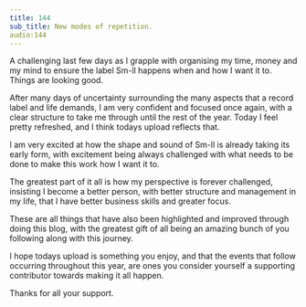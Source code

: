 ```yaml
---
title: 144
sub_title: New modes of repetition.
audio:144
---
```


A challenging last few days as I grapple with organising my time, money and my mind to ensure the label Sm-ll happens when and how I want it to. Things are looking good.

After many days of uncertainty surrounding the many aspects that a record label and life demands, I am very confident and focused once again, with a clear structure to take me through until the rest of the year. Today I feel pretty refreshed, and I think todays upload reflects that.

I am very excited at how the shape and sound of Sm-ll is already taking its early form, with excitement being always challenged with what needs to be done to make this work how I want it to.

The greatest part of it all is how my perspective is forever challenged, insisting I become a better person, with better structure and management in my life, that I have better business skills and greater focus. 

These are all things that have also been highlighted and improved through doing this blog, with the greatest gift of all being an amazing bunch of you following along with this journey.

I hope todays upload is something you enjoy, and that the events that follow occurring throughout this year, are ones you consider yourself a supporting contributor towards making it all happen.

Thanks for all your support.